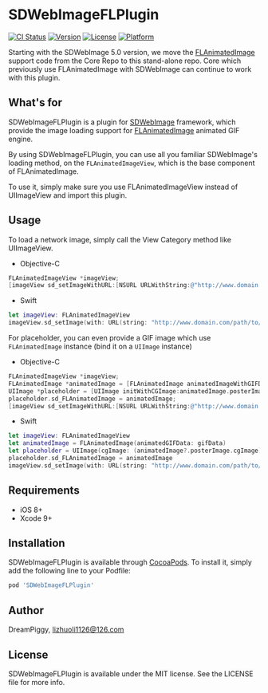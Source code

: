 # SDWebImageFLPlugin

[![CI Status](https://img.shields.io/travis/SDWebImage/SDWebImageFLPlugin.svg?style=flat)](https://travis-ci.org/SDWebImage/SDWebImageFLPlugin)
[![Version](https://img.shields.io/cocoapods/v/SDWebImageFLPlugin.svg?style=flat)](https://cocoapods.org/pods/SDWebImageFLPlugin)
[![License](https://img.shields.io/cocoapods/l/SDWebImageFLPlugin.svg?style=flat)](https://cocoapods.org/pods/SDWebImageFLPlugin)
[![Platform](https://img.shields.io/cocoapods/p/SDWebImageFLPlugin.svg?style=flat)](https://cocoapods.org/pods/SDWebImageFLPlugin)

Starting with the SDWebImage 5.0 version, we move the [FLAnimatedImage](https://github.com/Flipboard/FLAnimatedImage) support code from the Core Repo to this stand-alone repo. Core which previously use FLAnimatedImage with SDWebImage can continue to work with this plugin.

## What's for
SDWebImageFLPlugin is a plugin for [SDWebImage](https://github.com/rs/SDWebImage/) framework, which provide the image loading support for [FLAnimatedImage](https://github.com/Flipboard/FLAnimatedImage) animated GIF engine.

By using SDWebImageFLPlugin, you can use all you familiar SDWebImage's loading method, on the `FLAnimatedImageView`, which is the base component of FLAnimatedImage.

To use it, simply make sure you use FLAnimatedImageView instead of UIImageView and import this plugin.

## Usage
To load a network image, simply call the View Category method like UIImageView.

+ Objective-C

```objectivec
FLAnimatedImageView *imageView;
[imageView sd_setImageWithURL:[NSURL URLWithString:@"http://www.domain.com/path/to/image.gif"]];
```

+ Swift

```swift
let imageView: FLAnimatedImageView
imageView.sd_setImage(with: URL(string: "http://www.domain.com/path/to/image.gif"))
```

For placeholder, you can even provide a GIF image which use `FLAnimatedImage` instance (bind it on a `UIImage` instance)

+ Objective-C

```objectivec
FLAnimatedImageView *imageView;
FLAnimatedImage *animatedImage = [FLAnimatedImage animatedImageWithGIFData:gifData];
UIImage *placeholder = [UIImage initWithCGImage:animatedImage.posterImage.CGImage];
placeholder.sd_FLAnimatedImage = animatedImage;
[imageView sd_setImageWithURL:[NSURL URLWithString:@"http://www.domain.com/path/to/image.gif"] placeholderImage:placeholder];
```

+ Swift

```swift
let imageView: FLAnimatedImageView
let animatedImage = FLAnimatedImage(animatedGIFData: gifData)
let placeholder = UIImage(cgImage: (animatedImage?.posterImage.cgImage)!)
placeholder.sd_FLAnimatedImage = animatedImage
imageView.sd_setImage(with: URL(string: "http://www.domain.com/path/to/image.gif"), placeholderImage: placeholder)
```

## Requirements

+ iOS 8+
+ Xcode 9+

## Installation

SDWebImageFLPlugin is available through [CocoaPods](https://cocoapods.org). To install
it, simply add the following line to your Podfile:

```ruby
pod 'SDWebImageFLPlugin'
```

## Author

DreamPiggy, lizhuoli1126@126.com

## License

SDWebImageFLPlugin is available under the MIT license. See the LICENSE file for more info.



